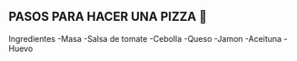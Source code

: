 ## PASOS PARA HACER UNA PIZZA 🍕
Ingredientes
-Masa
-Salsa de tomate
-Cebolla
-Queso
-Jamon
-Aceituna
-Huevo 